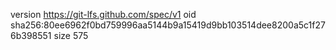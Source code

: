 version https://git-lfs.github.com/spec/v1
oid sha256:80ee6962f0bd759996aa5144b9a15419d9bb103514dee8200a5c1f276b398551
size 575
